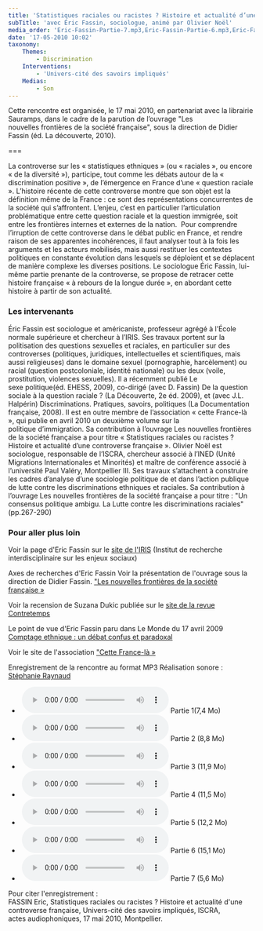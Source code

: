 ```yaml
---
title: 'Statistiques raciales ou racistes ? Histoire et actualité d’une controverse française'
subTitle: 'avec Éric Fassin, sociologue, animé par Olivier Noël'
media_order: 'Eric-Fassin-Partie-7.mp3,Eric-Fassin-Partie-6.mp3,Eric-Fassin-Partie-5.mp3,Eric-Fassin-Partie-4.mp3,Eric-Fassin-Partie-3.mp3,Eric-Fassin-Partie-2.mp3,Eric-Fassin-Partie-1.mp3,Unknown.jpeg'
date: '17-05-2010 10:02'
taxonomy:
    Themes:
        - Discrimination
    Interventions:
        - 'Univers-cité des savoirs impliqués'
    Medias:
        - Son
---
```


Cette rencontre est organisée, le 17 mai 2010, en partenariat avec la librairie Sauramps, dans le cadre de la parution de l’ouvrage "Les nouvelles frontières de la société française", sous la direction de Didier Fassin (éd. La découverte, 2010).

===

La controverse sur les « statistiques ethniques » (ou « raciales », ou encore « de la diversité »), participe, tout comme les débats autour de la « discrimination positive », de l’émergence en France d’une « question raciale ». L’histoire récente de cette controverse montre que son objet est la définition même de la France : ce sont des représentations concurrentes de la société qui s’affrontent. L’enjeu, c’est en particulier l’articulation problématique entre cette question raciale et la question immigrée, soit entre les frontières internes et externes de la nation. 
Pour comprendre l’irruption de cette controverse dans le débat public en France, et rendre raison de ses apparentes incohérences, il faut analyser tout à la fois les arguments et les acteurs mobilisés, mais aussi restituer les contextes politiques en constante évolution dans lesquels se déploient et se déplacent de manière complexe les diverses positions. Le sociologue Éric Fassin, lui-même partie prenante de la controverse, se propose de retracer cette histoire française « à rebours de la longue durée », en abordant cette histoire à partir de son actualité.

### Les intervenants

Éric Fassin est sociologue et américaniste, professeur agrégé à l’École normale supérieure et chercheur à l’IRIS. Ses travaux portent sur la politisation des questions sexuelles et raciales, en particulier sur des controverses (politiques, juridiques, intellectuelles et scientifiques, mais aussi religieuses) dans le domaine sexuel (pornographie, harcèlement) ou racial (question postcoloniale, identité nationale) ou les deux (voile, prostitution, violences sexuelles). Il a récemment publié Le sexe politique(éd. EHESS, 2009), co-dirigé (avec D. Fassin) De la question sociale à la question raciale ? (La Découverte, 2e éd. 2009), et (avec J.L. Halpérin) Discriminations. Pratiques, savoirs, politiques (La Documentation française, 2008). Il est en outre membre de l’association « cette France-là », qui publie en avril 2010 un deuxième volume sur la politique d’immigration. Sa contribution à l’ouvrage Les nouvelles frontières de la société française a pour titre « Statistiques raciales ou racistes ? Histoire et actualité d’une controverse française ».
Olivier Noël est sociologue, responsable de l’ISCRA, chercheur associé à l’INED (Unité Migrations Internationales et Minorités) et maître de conférence associé à l’université Paul Valéry, Montpellier III. Ses travaux s’attachent à construire les cadres d’analyse d’une sociologie politique de et dans l’action publique de lutte contre les discriminations ethniques et raciales. Sa contribution à l’ouvrage Les nouvelles frontières de la société française a pour titre : "Un consensus politique ambigu. La Lutte contre les discriminations raciales" (pp.267-290)

### Pour aller plus loin
Voir la page d'Eric Fassin sur le [site de l'IRIS](http://iris.ehess.fr/document.php?id=430) (Institut de recherche interdisciplinaire sur les enjeux sociaux) 

Axes de recherches d'Eric Fassin
Voir la présentation de l'ouvrage sous la direction de Didier Fassin.
["Les nouvelles frontières de la société française »](https://www.iscra.org/page_250.php)

Voir la recension de Suzana Dukic publiée sur le [site de la revue Contretemps](http://www.contretemps.eu/lectures/points-passage-frontieres)

Le point de vue d'Eric Fassin paru dans Le Monde du 17 avril 2009
[Comptage ethnique : un débat confus et paradoxal](http://www.lemonde.fr/opinions/article/2009/04/17/comptage-ethnique-un-debat-confus-et-paradoxal-par-eric-fassin_1181999_3232.html)

Voir le site de l'association ["Cette France-là »](www.cettefrancela.net)

Enregistrement de la rencontre au format MP3
Réalisation sonore : [Stéphanie Raynaud](mailto:netephasi.raynaud@voila.fr)
*  ![](Eric-Fassin-Partie-1.mp3) Partie 1(7,4 Mo)
*  ![](Eric-Fassin-Partie-2.mp3) Partie 2 (8,8 Mo)
*  ![](Eric-Fassin-Partie-3.mp3) Partie 3 (11,9 Mo)
*  ![](Eric-Fassin-Partie-4.mp3) Partie 4 (11,5 Mo)
*  ![](Eric-Fassin-Partie-5.mp3) Partie 5 (12,2 Mo)
*  ![](Eric-Fassin-Partie-6.mp3) Partie 6 (15,1 Mo)
*  ![](Eric-Fassin-Partie-7.mp3) Partie 7 (5,6 Mo)

Pour citer l'enregistrement :  
FASSIN Eric, Statistiques raciales ou racistes ? Histoire et actualité d'une controverse française, Univers-cité des savoirs impliqués, ISCRA, actes audiophoniques, 17 mai 2010, Montpellier.
